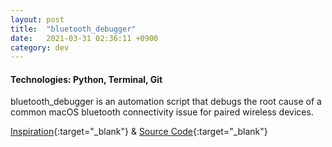 ```yaml
---
layout: post
title:  "bluetooth_debugger"
date:   2021-03-31 02:36:11 +0900
category: dev
---
```

<!-- 
    placeholder for CLI execution demo!
<a href="https://github.com/jinyoungch0i/mac_bluetooth_debugger">
    <img src="{{site.base_url}}/dev/assets/images/CHANGETHIS.gif" alt='cv_tailor screenshot' width="500">
</a> -->

#### **Technologies**: Python, Terminal, Git

bluetooth_debugger is an automation script that debugs the root cause of a common macOS bluetooth connectivity issue for paired wireless devices.

[Inspiration](https://stackoverflow.com/questions/20553957/how-can-i-clear-the-corebluetooth-cache-on-macos){:target="_blank"} & [Source Code](https://github.com/jinyoungch0i/mac_bluetooth_debugger){:target="_blank"}
